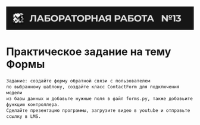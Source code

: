 ![alt MATE Programming Lab](https://github.com/MATE-Programming/Lab_logo/blob/main/lab_13.svg?raw=true)
# Практическое задание на тему Формы
    Задание: создайте форму обратной связи с пользователем
    по выбранному шаблону, создайте класс ContactForm для подключения модели
    из базы данных и добавьте нужные поля в файл forms.py, также добавьите функцию контроллера.
    Сделайте презентацию программы, загрузите видео в youtube и отправьте ссылку в LMS.
    
